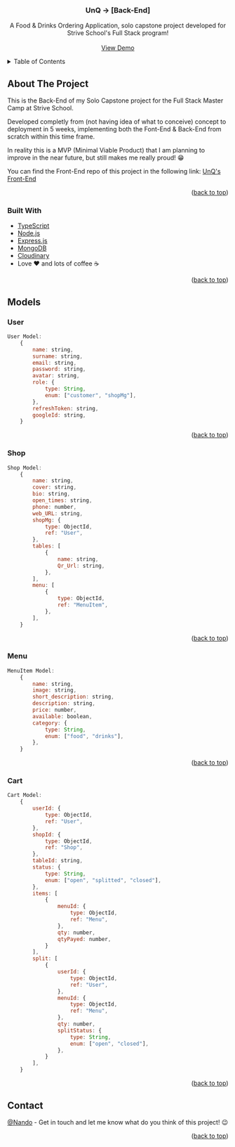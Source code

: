 <div id="top"></div>

<!-- PROJECT LOGO -->
<br />
<div align="center">
  <!-- <a href="https://github.com/Nando-C/UnQ-BE">
    <img src="" alt="Logo" height="100">
  </a> -->

<h3 align="center">UnQ -> [Back-End]</h3>

  <p align="center">
    A Food & Drinks Ordering Application, solo capstone project developed for Strive School's Full Stack program!
    <br />
    <br />
    <a href="#try-customer-interface">View Demo</a>
    <!-- ·
    <a href="https://github.com/Nando-C/UnQ-BE/issues">Report Bug</a> -->
  </p>
</div>

<!-- TABLE OF CONTENTS -->
<details>
  <summary>Table of Contents</summary>
  <ol>
    <li>
      <a href="#about-the-project">About The Project</a>
      <ul>
        <li><a href="#built-with">Built With</a></li>
      </ul>
    </li>
    <li><a href="#contact">Contact</a></li>
  </ol>
</details>

<!-- ABOUT THE PROJECT -->

## About The Project

<!-- [![Product Name Screen Shot][product-screenshot]](https://example.com) -->

This is the Back-End of my Solo Capstone project for the Full Stack Master Camp at Strive School.

Developed completly from (not having idea of what to conceive) concept to deployment in 5 weeks, implementing both the Font-End & Back-End from scratch within this time frame.

In reality this is a MVP (Minimal Viable Product) that I am planning to improve in the near future, but still makes me really proud! 😁

You can find the Front-End repo of this project in the following link: [UnQ's Front-End](https://github.com/Nando-C/UnQ-FE)

<p align="right">(<a href="#top">back to top</a>)</p>

### Built With

- [TypeScript](https://typescriptlang.org/)
- [Node.js](https://nodejs.org/)
- [Express.js](https://expressjs.com/)
- [MongoDB](https://www.mongodb.com/)
- [Cloudinary](https://cloudinary.com)
- Love ❤️ and lots of coffee ☕️

<p align="right">(<a href="#top">back to top</a>)</p>

<!-- MODELS EXAMPLES -->

## Models

### User

```js
User Model:
    {
        name: string,
        surname: string,
        email: string,
        password: string,
        avatar: string,
        role: {
            type: String,
            enum: ["customer", "shopMg"],
        },
        refreshToken: string,
        googleId: string,
    }
```

<p align="right">(<a href="#top">back to top</a>)</p>

### Shop

```js
Shop Model:
    {
        name: string,
        cover: string,
        bio: string,
        open_times: string,
        phone: number,
        web_URL: string,
        shopMg: {
            type: ObjectId,
            ref: "User",
        },
        tables: [
            {
                name: string,
                Qr_Url: string,
            },
        ],
        menu: [
            {
                type: ObjectId,
                ref: "MenuItem",
            },
        ],
    }
```

<p align="right">(<a href="#top">back to top</a>)</p>

### Menu

```js
MenuItem Model:
    {
        name: string,
        image: string,
        short_description: string,
        description: string,
        price: number,
        available: boolean,
        category: {
            type: String,
            enum: ["food", "drinks"],
        },
    }
```

<p align="right">(<a href="#top">back to top</a>)</p>

### Cart

```js
Cart Model:
    {
        userId: {
            type: ObjectId,
            ref: "User",
        },
        shopId: {
            type: ObjectId,
            ref: "Shop",
        },
        tableId: string,
        status: {
            type: String,
            enum: ["open", "splitted", "closed"],
        },
        items: [
            {
                menuId: {
                    type: ObjectId,
                    ref: "Menu",
                },
                qty: number,
                qtyPayed: number,
            }
        ],
        split: [
            {
                userId: {
                    type: ObjectId,
                    ref: "User",
                },
                menuId: {
                    type: ObjectId,
                    ref: "Menu",
                },
                qty: number,
                splitStatus: {
                    type: String,
                    enum: ["open", "closed"],
                },
            }
        ],
    }
```

<p align="right">(<a href="#top">back to top</a>)</p>

<!-- CONTACT -->

## Contact

[@Nando](https://hernando-crespo.vercel.app/) - Get in touch and let me know what do you think of this project! 😉

<p align="right">(<a href="#top">back to top</a>)</p>
